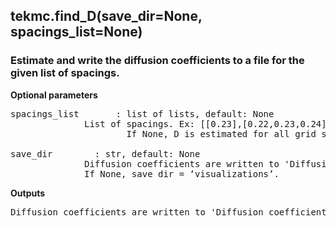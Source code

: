 ## tekmc.find_D(save_dir=None, spacings_list=None)

### Estimate and write the diffusion coefficients to a file for the given list of spacings.

**Optional parameters**
<pre>
spacings_list		: list of lists, default: None
			  List of spacings. Ex: [[0.23],[0.22,0.23,0.24]], [[0.22],[0.13],[0.5]]
                  	  If None, D is estimated for all grid sizes present in 'All_MSDs' folder.
                  
save_dir		: str, default: None
  			  Diffusion coefficients are written to 'Diffusion_coefficients.dat' in this directory. 
			  If None, save_dir = ‘visualizations’.
</pre>
**Outputs**
<pre>
Diffusion coefficients are written to 'Diffusion_coefficients.dat' in save_dir directory.
</pre>
